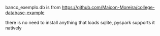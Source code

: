 banco_exemplo.db is from https://github.com/Maicon-Moreira/college-database-example

there is no need to install anything that loads sqlite, pyspark supports it natively